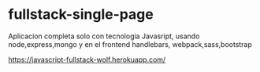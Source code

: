 # fullstack-single-page

Aplicacion completa solo con tecnologia Javasript, usando node,express,mongo y en el frontend handlebars, webpack,sass,bootstrap

https://javascript-fullstack-wolf.herokuapp.com/
